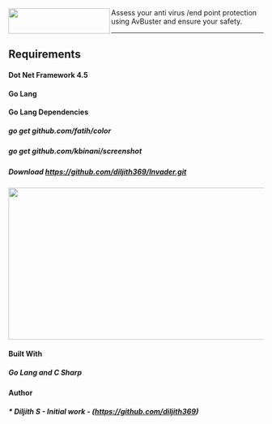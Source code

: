 <img align="left" width="200" height="50" src="https://github.com/diljith369/AvBuster/blob/master/mainimage.PNG">
Assess your anti virus /end point protection using AvBuster and ensure your safety.


--- 
## Requirements
#### Dot Net Framework 4.5 
#### Go Lang
#### Go Lang Dependencies
##### go get github.com/fatih/color
##### go get github.com/kbinani/screenshot

##### Download https://github.com/diljith369/Invader.git
<p align="center">
  <img width="600" height="300" src="https://github.com/diljith369/AvBuster/blob/master/screen1.png">
</p>
 
#### Built With
##### Go Lang and C Sharp

#### Author 
##### * **Diljith S** - *Initial work* - (https://github.com/diljith369)
